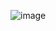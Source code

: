 ![image](https://github.com/Avdhesh-maurya/Myntra_clone_websitehtml-css/assets/140585353/1910fdab-0e35-49d8-9daa-1c31ace7ac48)
